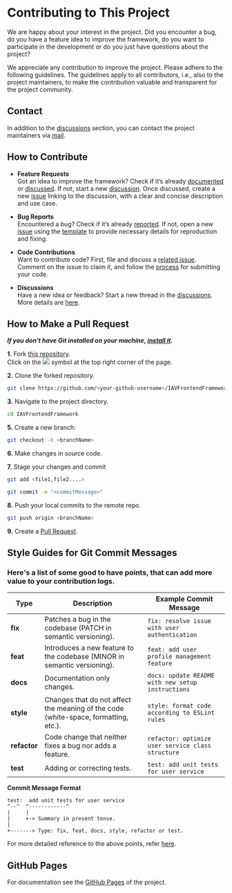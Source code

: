 # Contributing to This Project

We are happy about your interest in the project. Did you encounter a bug, do you have a feature idea to improve the framework, do you want to participate in the development or do you just have questions about the project?

We appreciate any contribution to improve the project. Please adhere to the following guidelines. The guidelines apply to all contributors, i.e., also to the project maintainers, to make the contribution valuable and transparent for the project community.

## Contact

In addition to the [discussions](https://github.com/iavofficial/IAVFrontendFramework/discussions) section,
you can contact the project maintainers via [mail](mailto:frontendframework@iav.de).

## How to Contribute

- **Feature Requests**  
  Got an idea to improve the framework? Check if it’s already [documented](https://github.com/iavofficial/IAVFrontendFramework/issues) or [discussed](https://github.com/iavofficial/IAVFrontendFramework/discussions). If not, start a new [discussion](https://github.com/iavofficial/IAVFrontendFramework/discussions). Once discussed, create a new [issue](https://github.com/iavofficial/IAVFrontendFramework/issues) linking to the discussion, with a clear and concise description and use case.

- **Bug Reports**  
  Encountered a bug? Check if it’s already [reported](https://github.com/iavofficial/IAVFrontendFramework/issues). If not, open a new [issue](https://github.com/iavofficial/IAVFrontendFramework/issues) using the [template](https://github.com/iavofficial/IAVFrontendFramework/issues/new/choose) to provide necessary details for reproduction and fixing.

- **Code Contributions**  
  Want to contribute code? First, file and discuss a [related issue](https://github.com/iavofficial/IAVFrontendFramework/issues). Comment on the issue to claim it, and follow the [process](#process-for-code-contributions) for submitting your code.

- **Discussions**  
  Have a new idea or feedback? Start a new thread in the [discussions](https://github.com/iavofficial/IAVFrontendFramework/discussions). More details are [here](https://github.com/iavofficial/IAVFrontendFramework/discussions/1).

## How to Make a Pull Request

***If you don't have Git installed on your machine, [install it](https://help.github.com/articles/set-up-git/).***

**1.** Fork [this repository](https://github.com/iavofficial/IAVFrontendFramework).  
Click on the <a href="https://github.com/iavofficial/IAVFrontendFramework"><img src="https://img.icons8.com/ios/24/000000/code-fork.png"></a> symbol at the top right corner of the page.

**2.** Clone the forked repository.

```bash
git clone https://github.com/<your-github-username>/IAVFrontendFramework
```

**3.** Navigate to the project directory.

```bash
cd IAVFrontendFramework
```
**5.** Create a new branch:
```bash
git checkout -b <branchName>
```

**6.** Make changes in source code.

**7.** Stage your changes and commit

```bash
git add <file1,file2....>
```
```bash
git commit -m "<commitMessage>"
```

**8.** Push your local commits to the remote repo.

```bash
git push origin <branchName>
```

**9.** Create a [Pull Request](https://github.com/iavofficial/IAVFrontendFramework/pulls).

## Style Guides for Git Commit Messages

### Here's a list of some good to have points, that can add more value to your contribution logs.

| **Type**      | **Description**                                                                                     | **Example Commit Message**                           |
|---------------|-----------------------------------------------------------------------------------------------------|------------------------------------------------------|
| **fix**       | Patches a bug in the codebase (PATCH in semantic versioning).                                        | `fix: resolve issue with user authentication`        |
| **feat**      | Introduces a new feature to the codebase (MINOR in semantic versioning).                             | `feat: add user profile management feature`          |
| **docs**      | Documentation only changes.                                                                         | `docs: update README with new setup instructions`    |
| **style**     | Changes that do not affect the meaning of the code (white-space, formatting, etc.).                 | `style: format code according to ESLint rules`       |
| **refactor**  | Code change that neither fixes a bug nor adds a feature.                                             | `refactor: optimize user service class structure`    |
| **test**      | Adding or correcting tests.                                                                         | `test: add unit tests for user service`              |


**Commit Message Format**

```
test:  add unit tests for user service
^--^  ^------------^
|     |
|     +-> Summary in present tense.
|
+-------> Type: fix, feat, docs, style, refactor or test.
```

For more detailed reference to the above points, refer <a href="https://www.conventionalcommits.org/en/v1.0.0/">here</a>.

## GitHub Pages
For documentation see the [GitHub Pages](https://iavofficial.github.io/IAVFrontendFramework/) of the project.
